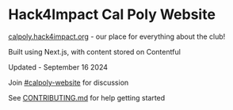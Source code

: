 # Hack4Impact Cal Poly Website

[calpoly.hack4impact.org](https://calpoly.hack4impact.org) - our place for everything about the club!

Built using Next.js, with content stored on Contentful

Updated - September 16 2024

Join [#calpoly-website](https://app.slack.com/client/T6VL1BSEA/C016D06ETPW) for discussion

See [CONTRIBUTING.md](./CONTRIBUTING.md) for help getting started

